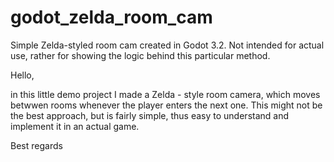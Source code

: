# godot_zelda_room_cam
Simple Zelda-styled room cam created in Godot 3.2. Not intended for actual use, rather for showing the logic behind this particular method.

Hello,

in this little demo project I made a Zelda - style room camera, which moves betwwen rooms whenever the player enters the next one.
This might not be the best approach, but is fairly simple, thus easy to understand and implement it in an actual game.

Best regards

